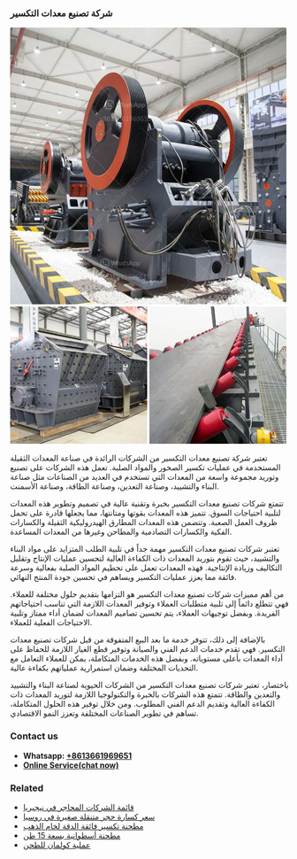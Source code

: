 <h3>شركة تصنيع معدات التكسير</h3><img src='1701852398.jpg' alt=''><p>تعتبر شركة تصنيع معدات التكسير من الشركات الرائدة في صناعة المعدات الثقيلة المستخدمة في عمليات تكسير الصخور والمواد الصلبة. تعمل هذه الشركات على تصنيع وتوريد مجموعة واسعة من المعدات التي تستخدم في العديد من الصناعات مثل صناعة البناء والتشييد، وصناعة التعدين، وصناعة الطاقة، وصناعة الأسمنت.</p><p>تتمتع شركات تصنيع معدات التكسير بخبرة وتقنية عالية في تصميم وتطوير هذه المعدات لتلبية احتياجات السوق. تتميز هذه المعدات بقوتها ومتانتها، مما يجعلها قادرة على تحمل ظروف العمل الصعبة. وتتضمن هذه المعدات المطارق الهيدروليكية الثقيلة والكسارات الفكية والكسارات التصادمية والمطاحن وغيرها من المعدات المساعدة.</p><p>تعتبر شركات تصنيع معدات التكسير مهمة جداً في تلبية الطلب المتزايد على مواد البناء والتشييد، حيث تقوم بتوريد المعدات ذات الكفاءة العالية لتحسين عمليات الإنتاج وتقليل التكاليف وزيادة الإنتاجية. فهذه المعدات تعمل على تحطيم المواد الصلبة بفعالية وسرعة فائقة مما يعزز عمليات التكسير ويساهم في تحسين جودة المنتج النهائي.</p><p>من أهم مميزات شركات تصنيع معدات التكسير هو التزامها بتقديم حلول مختلفة للعملاء. فهي تتطلع دائماً إلى تلبية متطلبات العملاء وتوفير المعدات اللازمة التي تناسب احتياجاتهم الفريدة. وبفضل توجيهات العملاء، يتم تحسين تصاميم المعدات لضمان أداء ممتاز وتلبية الاحتياجات الفعلية للعملاء.</p><p>بالإضافة إلى ذلك، تتوفر خدمة ما بعد البيع المتفوقة من قبل شركات تصنيع معدات التكسير. فهي تقدم خدمات الدعم الفني والصيانة وتوفير قطع الغيار اللازمة للحفاظ على أداء المعدات بأعلى مستوياته. وبفضل هذه الخدمات المتكاملة، يمكن للعملاء التعامل مع التحديات المختلفة وضمان استمرارية عملياتهم بكفاءة عالية.</p><p>باختصار، تعتبر شركات تصنيع معدات التكسير من الشركات الحيوية لصناعة البناء والتشييد والتعدين والطاقة. تتمتع هذه الشركات بالخبرة والتكنولوجيا اللازمة لتوريد المعدات ذات الكفاءة العالية وتقديم الدعم الفني المطلوب. ومن خلال توفير هذه الحلول المتكاملة، تساهم في تطوير الصناعات المختلفة وتعزز النمو الاقتصادي.</p><h3>Contact us</h3><ul><li><strong>Whatsapp:&nbsp;<a href="https://wa.me/8613661969651">+8613661969651</a></strong></li><li><a href="https://swt.shibang-china.com/?git&amp;zhl&amp;شركة تصنيع معدات التكسير"><strong>Online Service(chat now)</strong></a></li></ul><h3>Related</h3><ul><li><a href='قائمة الشركات المحاجر في نيجيريا.md'>قائمة الشركات المحاجر في نيجيريا</a></li><li><a href='سعر كسارة حجر متنقلة صغيرة في روسيا.md'>سعر كسارة حجر متنقلة صغيرة في روسيا</a></li><li><a href='مطحنة تكسير فائقة الدقة لخام الذهب.md'>مطحنة تكسير فائقة الدقة لخام الذهب</a></li><li><a href='مطحنة أسطوانية بسعة 15 طن.md'>مطحنة أسطوانية بسعة 15 طن</a></li><li><a href='عملية كولمان للطحن.md'>عملية كولمان للطحن</a></li></ul>